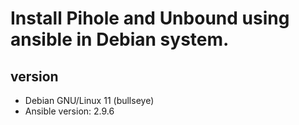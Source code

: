 # Install Pihole and Unbound using ansible in Debian system.

## version
* Debian GNU/Linux 11 (bullseye)
* Ansible version: 2.9.6




